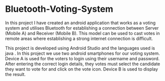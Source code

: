 # Bluetooth-Voting-System

In this project I have created an android application that works as a voting system and utilises Bluetooth for establishing a connection between Server (Mobile A) and Receiver (Mobile B). This model can be used to cast votes in remote areas where establishing a strong internet connection is difficult.

This project is developed using Android Studio and the languages used is java . In this project we use two android smartphones for our voting system. Device A is used for the voters to login using their username and password. After entering the correct login details, they votes must select the candidate they want to vote for and click on the vote icon. Device B is used to display the result.

